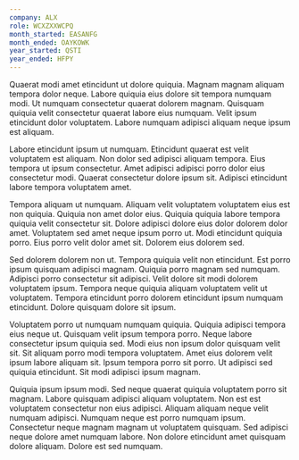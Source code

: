 ```yaml
---
company: ALX
role: WCXZXXWCPQ
month_started: EASANFG
month_ended: OAYKOWK
year_started: QSTI
year_ended: HFPY
---
```


Quaerat modi amet etincidunt ut dolore quiquia. Magnam magnam aliquam tempora dolor neque. Labore quiquia eius dolore sit tempora numquam modi. Ut numquam consectetur quaerat dolorem magnam. Quisquam quiquia velit consectetur quaerat labore eius numquam. Velit ipsum etincidunt dolor voluptatem. Labore numquam adipisci aliquam neque ipsum est aliquam.

Labore etincidunt ipsum ut numquam. Etincidunt quaerat est velit voluptatem est aliquam. Non dolor sed adipisci aliquam tempora. Eius tempora ut ipsum consectetur. Amet adipisci adipisci porro dolor eius consectetur modi. Quaerat consectetur dolore ipsum sit. Adipisci etincidunt labore tempora voluptatem amet.

Tempora aliquam ut numquam. Aliquam velit voluptatem voluptatem eius est non quiquia. Quiquia non amet dolor eius. Quiquia quiquia labore tempora quiquia velit consectetur sit. Dolore adipisci dolore eius dolor dolorem dolor amet. Voluptatem sed amet neque ipsum porro ut. Modi etincidunt quiquia porro. Eius porro velit dolor amet sit. Dolorem eius dolorem sed.

Sed dolorem dolorem non ut. Tempora quiquia velit non etincidunt. Est porro ipsum quisquam adipisci magnam. Quiquia porro magnam sed numquam. Adipisci porro consectetur sit adipisci. Velit dolore sit modi dolorem voluptatem ipsum. Tempora neque quiquia aliquam voluptatem velit ut voluptatem. Tempora etincidunt porro dolorem etincidunt ipsum numquam etincidunt. Dolore quisquam dolore sit ipsum.

Voluptatem porro ut numquam numquam quiquia. Quiquia adipisci tempora eius neque ut. Quisquam velit ipsum tempora porro. Neque labore consectetur ipsum quiquia sed. Modi eius non ipsum dolor quisquam velit sit. Sit aliquam porro modi tempora voluptatem. Amet eius dolorem velit ipsum labore aliquam sit. Ipsum tempora porro sit porro. Ut adipisci sed quiquia etincidunt. Sit modi adipisci ipsum magnam.

Quiquia ipsum ipsum modi. Sed neque quaerat quiquia voluptatem porro sit magnam. Labore quisquam adipisci aliquam voluptatem. Non est est voluptatem consectetur non eius adipisci. Aliquam aliquam neque velit numquam adipisci. Numquam neque est porro numquam ipsum. Consectetur neque magnam magnam ut voluptatem quisquam. Sed adipisci neque dolore amet numquam labore. Non dolore etincidunt amet quisquam dolore aliquam. Dolore est sed numquam.
    